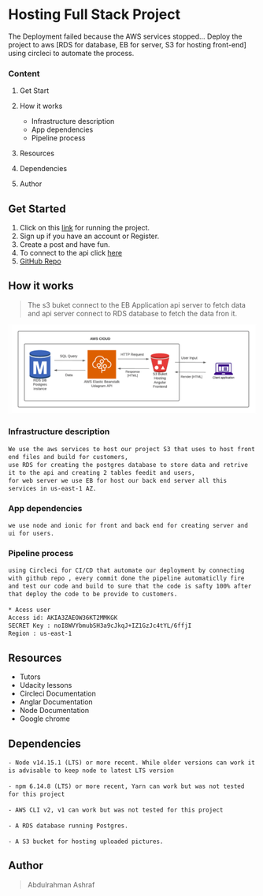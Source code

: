 # Hosting Full Stack Project

The Deployment failed because the AWS services stopped...
Deploy the project to aws [RDS for database, EB for server, S3 for hosting front-end] using circleci to automate the process.

### Content

1. Get Start
2. How it works

   - Infrastructure description
   - App dependencies
   - Pipeline process

3. Resources
4. Dependencies
5. Author

## Get Started

1. Click on this [link](http://udagram-frontend22.s3-website-us-east-1.amazonaws.com/) for running the project.
2. Sign up if you have an account or Register.
3. Create a post and have fun.
4. To connect to the api click [here](http://udgram-dev.eba-pmfwfrkh.us-east-1.elasticbeanstalk.com/api/v0)
5. [GitHub Repo](https://github.com/MarwanAhmed25/Deploy)

## How it works

> The s3 buket connect to the EB Application api server to fetch data and api server connect to RDS database to fetch the data fron it.

![digram](./images/digram.png)

### Infrastructure description

```
We use the aws services to host our project S3 that uses to host front end files and build for customers,
use RDS for creating the postgres database to store data and retrive it to the api and creating 2 tables feedit and users,
for web server we use EB for host our back end server all this services in us-east-1 AZ.

```

### App dependencies

```
we use node and ionic for front and back end for creating server and ui for users.
```

### Pipeline process

```
using Circleci for CI/CD that automate our deployment by connecting with github repo , every commit done the pipeline automaticlly fire and test our code and build to sure that the code is safty 100% after that deploy the code to be provide to customers.

* Acess user
Access id: AKIA3ZAEOW36KT2MMKGK
SECRET Key : noI8WVYbmubSH3a9cJkqJ+IZ1GzJc4tYL/6ffjI
Region : us-east-1

```

## Resources

- Tutors
- Udacity lessons
- Circleci Documentation
- Anglar Documentation
- Node Documentation
- Google chrome

## Dependencies

```
- Node v14.15.1 (LTS) or more recent. While older versions can work it is advisable to keep node to latest LTS version

- npm 6.14.8 (LTS) or more recent, Yarn can work but was not tested for this project

- AWS CLI v2, v1 can work but was not tested for this project

- A RDS database running Postgres.

- A S3 bucket for hosting uploaded pictures.

```

## Author

> Abdulrahman Ashraf
